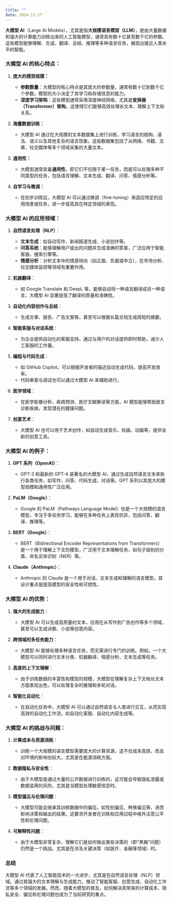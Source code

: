```yaml
---
title: ""
date: 2024-11-27
---
```


**大模型 AI**（Large AI Models），尤其是指**大规模语言模型（LLM）**，是由大量数据和强大的计算能力训练出来的人工智能模型，通常具有数十亿甚至数千亿的参数。这些模型能够理解、生成、翻译、总结、推理等多种语言任务，展现出接近人类水平的智能。

### **大模型 AI 的核心特点：**

1. **庞大的模型规模：**
   
   - **参数数量**：大模型的核心特点是其庞大的参数量，通常有数十亿到数千亿个参数。模型的大小决定了其学习和存储信息的能力。
   - **深度学习架构**：这些模型通常采用深度神经网络，尤其是**变换器（Transformer）架构**，这使得它们能够高效处理长文本、理解上下文和关系。

2. **海量数据训练：**
   
   - 大模型 AI 通过在大规模的文本数据集上进行训练，学习语言的结构、语法、语义以及其他复杂的语言现象。这些数据集包括了从网络、书籍、文章、社交媒体等多个领域采集的大量文本。

3. **通用性：**
   
   - 大模型通常具备**通用性**，即它们不仅限于某一任务，而是可以处理多种不同类型的任务，包括语言理解、文本生成、翻译、问答、情感分析等。

4. **自学习与微调：**
   
   - 在初步训练后，大模型 AI 可以通过微调（fine-tuning）来适应特定的应用场景或任务，进一步提高其在特定领域的表现。

### **大模型 AI 的应用领域：**

1. **自然语言处理（NLP）**：
   
   - **文本生成**：如自动写作、新闻报道生成、小说创作等。
   - **问答系统**：能够理解用户提出的问题并生成准确的答案，广泛应用于智能客服、搜索引擎等。
   - **情感分析**：分析文本中的情感倾向（如正面、负面或中立），在市场分析、社交媒体监控等领域有重要作用。

2. **机器翻译**：
   
   - 如 Google Translate 和 DeepL 等，能够自动将一种语言翻译成另一种语言，大模型 AI 显著提高了翻译的质量和准确性。

3. **自动化内容创作与总结**：
   
   - 生成文章、报告、广告文案等，甚至可以根据长篇文档生成简短的摘要。

4. **智能客服与对话系统**：
   
   - 为企业提供自动化的客服支持，通过与用户的对话提供即时帮助，减少人工客服的工作量。

5. **编程与代码生成**：
   
   - 如 GitHub Copilot，可以根据开发者的描述自动生成代码，提高开发效率。
   - 代码审查与调试也可以通过大模型 AI 来辅助进行。

6. **医学领域**：
   
   - 在医学影像分析、疾病预测、医疗文献解读等方面，AI 模型能够帮助医生诊断疾病，发现潜在的健康问题。

7. **创意艺术**：
   
   - 大模型 AI 也可以用于艺术创作，如自动生成音乐、绘画、动画等，提供全新的创意工具。

### **大模型 AI 的例子：**

1. **GPT 系列（OpenAI）**：
   
   - GPT-3 和最新的 GPT-4 是著名的大模型 AI，通过生成自然语言文本来执行各类任务，如写作、问答、代码生成、对话等。GPT 系列以其庞大的模型规模和通用性广泛应用。

2. **PaLM（Google）**：
   
   - Google 的 PaLM（Pathways Language Model）也是一个大规模的语言模型，专注于多任务学习，能够在多种任务上表现优异，包括问答、翻译、推理等。

3. **BERT（Google）**：
   
   - BERT（Bidirectional Encoder Representations from Transformers）是一个用于理解上下文的模型，广泛用于文本理解任务，如句子级别的分类、命名实体识别（NER）等。

4. **Claude（Anthropic）**：
   
   - Anthropic 的 Claude 是一个用于对话、文本生成和理解的语言模型，其设计重点是提高模型的安全性和可控性。

### **大模型 AI 的优势：**

1. **强大的生成能力**：
   
   - 大模型 AI 可以生成高质量的文本，应用在从写作到广告创作等多个领域，甚至可以生成诗歌、小说等创意内容。

2. **跨领域的多任务能力**：
   
   - 大模型 AI 能够处理多种语言任务，而无需进行专门的训练。例如，一个大模型可以同时进行文本分类、机器翻译、情感分析、文本生成等任务。

3. **高度的上下文理解**：
   
   - 由于训练数据的丰富性和模型的规模，大模型在理解复杂上下文和长文本方面表现出色，可以处理复杂的推理和多轮对话。

4. **智能化自动化**：
   
   - 在自动化任务中，大模型 AI 可以通过自然语言与人类进行交互，从而实现高效的自动化工作流，如自动化客服、自动化内容生成等。

### **大模型 AI 的挑战与问题：**

1. **计算成本与资源消耗**：
   
   - 训练一个大规模的语言模型需要庞大的计算资源，这不仅成本高昂，而且对环境的影响也较大，尤其是在能源消耗方面。

2. **数据隐私与安全性**：
   
   - 由于大模型是通过大量的公开数据进行训练的，这可能会导致隐私泄露或数据滥用的风险，尤其是当模型处理敏感信息时。

3. **模型偏见与伦理问题**：
   
   - 大模型可能会继承其训练数据中的偏见，如性别偏见、种族偏见等，进而影响决策和输出的结果。这要求开发者在训练和应用过程中格外注意公平性和伦理问题。

4. **可解释性问题**：
   
   - 由于大模型非常复杂，理解它们是如何做出某些决策的（即“黑箱”问题）仍然是一个挑战，尤其是在涉及关键决策（如医疗、金融等领域）时。

### **总结**

大模型 AI 代表了人工智能技术的一大进步，尤其是在自然语言处理（NLP）领域。通过其强大的文本理解与生成能力，推动了智能客服、创意生成、自动化工作流等多个领域的发展。然而，随着大模型的普及，如何解决其带来的计算成本、隐私安全、偏见和伦理问题也成为了当前研究的重点。
